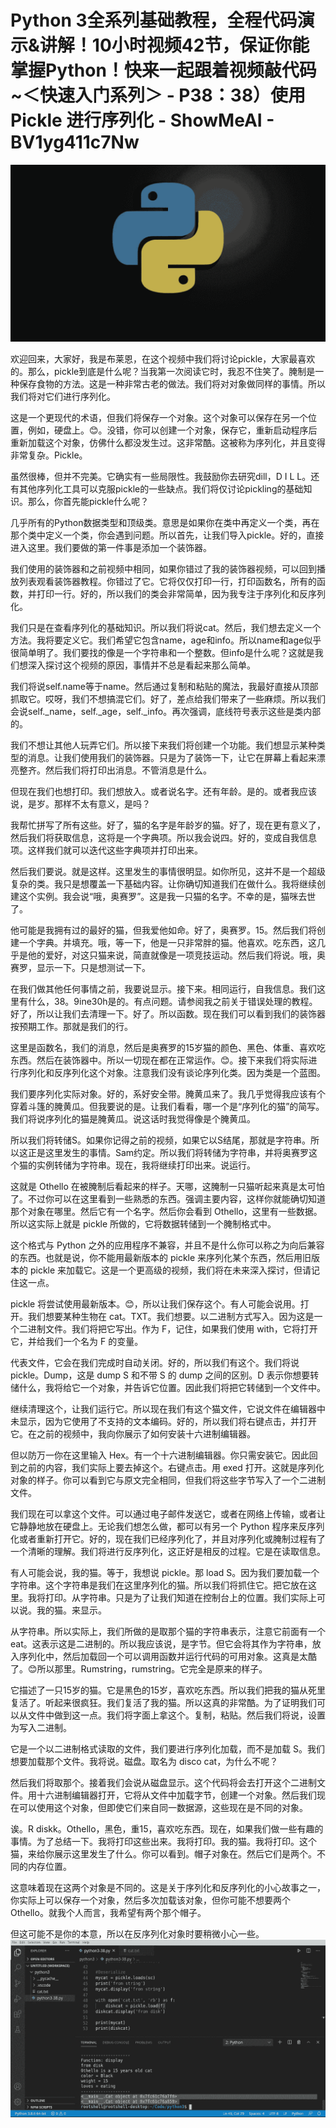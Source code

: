 # Python 3全系列基础教程，全程代码演示&讲解！10小时视频42节，保证你能掌握Python！快来一起跟着视频敲代码~＜快速入门系列＞ - P38：38）使用 Pickle 进行序列化 - ShowMeAI - BV1yg411c7Nw

![](img/53fe70a8561215d4436c9c4659821325_0.png)

欢迎回来，大家好，我是布莱恩，在这个视频中我们将讨论pickle，大家最喜欢的。那么，pickle到底是什么呢？当我第一次阅读它时，我忍不住笑了。腌制是一种保存食物的方法。这是一种非常古老的做法。我们将对对象做同样的事情。所以我们将对它们进行序列化。

这是一个更现代的术语，但我们将保存一个对象。这个对象可以保存在另一个位置，例如，硬盘上。😊。没错，你可以创建一个对象，保存它，重新启动程序后重新加载这个对象，仿佛什么都没发生过。这非常酷。这被称为序列化，并且变得非常复杂。Pickle。

虽然很棒，但并不完美。它确实有一些局限性。我鼓励你去研究dill，D I L L。还有其他序列化工具可以克服pickle的一些缺点。我们将仅讨论pickling的基础知识。那么，你首先能pickle什么呢？

几乎所有的Python数据类型和顶级类。意思是如果你在类中再定义一个类，再在那个类中定义一个类，你会遇到问题。所以首先，让我们导入pickle。好的，直接进入这里。我们要做的第一件事是添加一个装饰器。

我们使用的装饰器和之前视频中相同，如果你错过了我的装饰器视频，可以回到播放列表观看装饰器教程。你错过了它。它将仅仅打印一行，打印函数名，所有的函数，并打印一行。好的，所以我们的类会非常简单，因为我专注于序列化和反序列化。

我们只是在查看序列化的基础知识。所以我们将说cat。然后，我们想去定义一个方法。我将要定义它。我们希望它包含name，age和info。所以name和age似乎很简单明了。我们要找的像是一个字符串和一个整数。但info是什么呢？这就是我们想深入探讨这个视频的原因，事情并不总是看起来那么简单。

我们将说self.name等于name。然后通过复制和粘贴的魔法，我最好直接从顶部抓取它。哎呀，我们不想搞混它们。好了，差点给我们带来了一些麻烦。所以我们会说self._name，self._age，self._info。再次强调，底线符号表示这些是类内部的。

我们不想让其他人玩弄它们。所以接下来我们将创建一个功能。我们想显示某种类型的消息。让我们使用我们的装饰器。只是为了装饰一下，让它在屏幕上看起来漂亮整齐。然后我们将打印出消息。不管消息是什么。

但现在我们也想打印。我们想放入。或者说名字。还有年龄。是的。或者我应该说，是岁。那样不太有意义，是吗？

我帮忙拼写了所有这些。好了，猫的名字是年龄岁的猫。好了，现在更有意义了，然后我们将获取信息，这将是一个字典项。所以我会说四。好的，变成自我信息项。这样我们就可以迭代这些字典项并打印出来。

然后我们要说。就是这样。这里发生的事情很明显。如你所见，这并不是一个超级复杂的类。我只是想覆盖一下基础内容。让你确切知道我们在做什么。我将继续创建这个实例。我会说“哦，奥赛罗”。这是我一只猫的名字。不幸的是，猫咪去世了。

他可能是我拥有过的最好的猫，但我爱他如命。好了，奥赛罗。15。然后我们将创建一个字典。并填充。哦，等一下，他是一只非常胖的猫。他喜欢。吃东西，这几乎是他的爱好，对这只猫来说，简直就像是一项竞技运动。然后我们将说。哦，奥赛罗，显示一下。只是想测试一下。

在我们做其他任何事情之前，我要说显示。接下来。相同运行，自我信息。我们这里有什么，38。9ine30h是的。有点问题。请参阅我之前关于错误处理的教程。好了，所以让我们去清理一下。好了。所以函数。现在我们可以看到我们的装饰器按预期工作。那就是我们的行。

这里是函数名，我们的消息，然后是奥赛罗的15岁猫的颜色、黑色、体重、喜欢吃东西。然后在装饰器中。所以一切现在都在正常运作。😊。接下来我们将实际进行序列化和反序列化这个对象。注意我们没有谈论序列化类。因为类是一个蓝图。

我们要序列化实际对象。好的，系好安全带。腌黄瓜来了。我几乎觉得我应该有个穿着斗篷的腌黄瓜。但我要说的是。让我们看看，哪一个是“序列化的猫”的简写。我们将说序列化的猫是腌黄瓜。说这话时我觉得像是个腌黄瓜。

所以我们将转储S。如果你记得之前的视频，如果它以S结尾，那就是字符串。所以这正是这里发生的事情。Sam约定。所以我们将转储为字符串，并将奥赛罗这个猫的实例转储为字符串。现在，我将继续打印出来。说运行。

这就是 Othello 在被腌制后看起来的样子。天哪，这腌制一只猫听起来真是太可怕了。不过你可以在这里看到一些熟悉的东西。强调主要内容，这样你就能确切知道那个对象在哪里。然后它有一个名字。然后你会看到 Othello，这里有一些数据。所以这实际上就是 pickle 所做的，它将数据转储到一个腌制格式中。

这个格式与 Python 之外的应用程序不兼容，并且不是什么你可以称之为向后兼容的东西。也就是说，你不能用最新版本的 pickle 来序列化某个东西，然后用旧版本的 pickle 来加载它。这是一个更高级的视频，我们将在未来深入探讨，但请记住这一点。

pickle 将尝试使用最新版本。😊，所以让我们保存这个。有人可能会说用。打开。我们想要某种生物在 cat。TXT。我们想要。以二进制方式写入。因为这是一个二进制文件。我们将把它写出。作为 F，记住，如果我们使用 with，它将打开它，并给我们一个名为 F 的变量。

代表文件，它会在我们完成时自动关闭。好的，所以我们有这个。我们将说 pickle。Dump，这是 dump S 和不带 S 的 dump 之间的区别。D 表示你想要转储什么，我将给它一个对象，并告诉它位置。因此我们将把它转储到一个文件中。

继续清理这个，让我们运行它。所以现在我们有这个猫文件，它说文件在编辑器中未显示，因为它使用了不支持的文本编码。好的，所以我们将右键点击，并打开它。在之前的视频中，我向你展示了如何安装十六进制编辑器。

但以防万一你在这里输入 Hex。有一个十六进制编辑器。你只需安装它。因此回到之前的内容，我们实际上要去掉这个。右键点击。用 exed 打开。这就是序列化对象的样子。你可以看到它与原文完全相同，但我们将这些字节写入了一个二进制文件。

我们现在可以拿这个文件。可以通过电子邮件发送它，或者在网络上传输，或者让它静静地放在硬盘上。无论我们想怎么做，都可以有另一个 Python 程序来反序列化或者重新打开它。好的，现在我们已经序列化了，并且对序列化或腌制过程有了一个清晰的理解。我们将进行反序列化，这正好是相反的过程。它是在读取信息。

有人可能会说，我的猫。等于，我想说 pickle。那 load S。因为我们要加载一个字符串。这个字符串是我们在这里序列化的猫。所以我们将抓住它。把它放在这里。我将打印。从字符串。只是为了让我们知道在控制台上的位置。我们实际上可以说。我的猫。来显示。

从字符串。所以实际上，我们所做的是取那个猫的字符串表示，注意它前面有一个 eat。这表示这是二进制的。所以我应该说，是字节。但它会将其作为字符串，放入序列化中，然后加载回一个可以调用函数并运行代码的可用对象。这真是太酷了。😊所以那里。Rumstring，rumstring。它完全是原来的样子。

它描述了一只15岁的猫。它是黑色的15岁，喜欢吃东西。所以我们把我的猫从死里复活了。听起来很疯狂。我们复活了我的猫。所以这真的非常酷。为了证明我们可以从文件中做到这一点。我们将字面上拿这个。复制，粘贴。然后我们将说，设置为写入二进制。

它是一个以二进制格式读取的文件，我们要进行序列化加载，而不是加载 S。我们想要加载那个文件。我将说。磁盘。取名为 disco cat，为什么不呢？

然后我们将取那个。接着我们会说从磁盘显示。这个代码将会去打开这个二进制文件。用十六进制编辑器打开，它将从文件中加载字节，创建一个对象。然后我们现在可以使用这个对象，但即使它们来自同一数据源，这些现在是不同的对象。

诶。R diskk。Othello，黑色，重15，喜欢吃东西。现在，如果我们做一些有趣的事情。为了总结一下。我将打印这些出来。我将打印。我的猫。我将打印。这个猫，来给你展示这里发生了什么。你可以看到。帽子对象在。然后它们是两个。不同的内存位置。

这意味着现在这两个对象是不同的。这是关于序列化和反序列化的小心故事之一，你实际上可以保存一个对象，然后多次加载该对象，但你可能不想要两个 Othello。就我个人而言，我希望有两个那个帽子。

但这可能不是你的本意，所以在反序列化对象时要稍微小心一些。![](img/53fe70a8561215d4436c9c4659821325_2.png)
